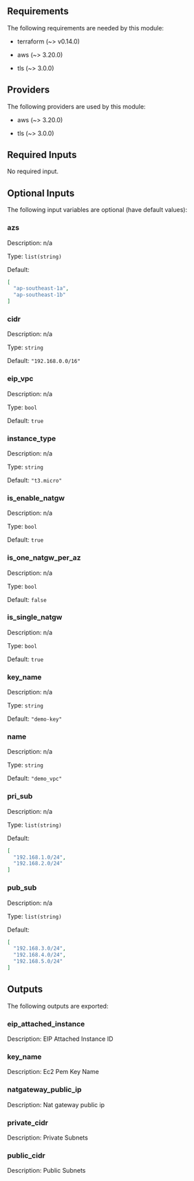 ## Requirements

The following requirements are needed by this module:

- terraform (~> v0.14.0)

- aws (~> 3.20.0)

- tls (~> 3.0.0)

## Providers

The following providers are used by this module:

- aws (~> 3.20.0)

- tls (~> 3.0.0)

## Required Inputs

No required input.

## Optional Inputs

The following input variables are optional (have default values):

### azs

Description: n/a

Type: `list(string)`

Default:

```json
[
  "ap-southeast-1a",
  "ap-southeast-1b"
]
```

### cidr

Description: n/a

Type: `string`

Default: `"192.168.0.0/16"`

### eip\_vpc

Description: n/a

Type: `bool`

Default: `true`

### instance\_type

Description: n/a

Type: `string`

Default: `"t3.micro"`

### is\_enable\_natgw

Description: n/a

Type: `bool`

Default: `true`

### is\_one\_natgw\_per\_az

Description: n/a

Type: `bool`

Default: `false`

### is\_single\_natgw

Description: n/a

Type: `bool`

Default: `true`

### key\_name

Description: n/a

Type: `string`

Default: `"demo-key"`

### name

Description: n/a

Type: `string`

Default: `"demo_vpc"`

### pri\_sub

Description: n/a

Type: `list(string)`

Default:

```json
[
  "192.168.1.0/24",
  "192.168.2.0/24"
]
```

### pub\_sub

Description: n/a

Type: `list(string)`

Default:

```json
[
  "192.168.3.0/24",
  "192.168.4.0/24",
  "192.168.5.0/24"
]
```

## Outputs

The following outputs are exported:

### eip\_attached\_instance

Description: EIP Attached Instance ID

### key\_name

Description: Ec2 Pem Key Name

### natgateway\_public\_ip

Description: Nat gateway public ip

### private\_cidr

Description: Private Subnets

### public\_cidr

Description: Public Subnets

